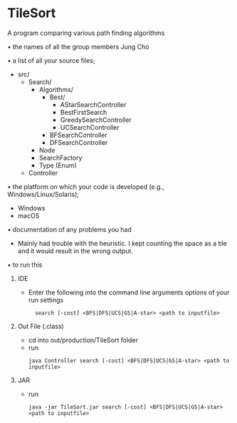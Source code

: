 # TileSort

A program comparing various path finding algorithms

• the names of all the group members
Jung Cho

• a list of all your source files;
- src/ 
    - Search/
       - Algorithms/
            - Best/ 
                - AStarSearchController
                - BestFirstSearch
                - GreedySearchController
                - UCSearchController
            - BFSearchController
            - DFSearchController
       - Node
       - SearchFactory
       - Type (Enum)
   - Controller
   

• the platform on which your code is developed (e.g., Windows/Linux/Solaris);
   - Windows 
   - macOS
    
• documentation of any problems you had
   - Mainly had trouble with the heuristic. I kept counting the space as a tile
   and it would result in the wrong output.

• to run this
   1) IDE
       - Enter the following into the command line arguments options of your run settings
            ```
              search [-cost] <BFS|DFS|UCS|GS|A-star> <path to inputfile>
            ```
       
   2) Out File (.class)
       - cd into out/production/TileSort folder
       - run 
           ```
           java Controller search [-cost] <BFS|DFS|UCS|GS|A-star> <path to inputfile>
           ```
   
   3) JAR
       - run 
          ```
          java -jar TileSort.jar search [-cost] <BFS|DFS|UCS|GS|A-star> <path to inputfile>
          ```
    

   
